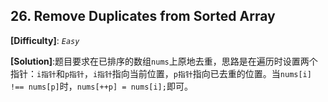 ## 26. Remove Duplicates from Sorted Array

__[Difficulty]__: _`Easy`_

__[Solution]__:题目要求在已排序的数组`nums`上原地去重，思路是在遍历时设置两个指针：`i指针`和`p指针`，`i指针`指向当前位置，`p指针`指向已去重的位置。当`nums[i] !== nums[p]`时，`nums[++p] = nums[i];`即可。
